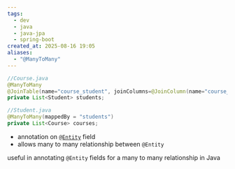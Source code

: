```yaml
---
tags:
  - dev
  - java
  - java-jpa
  - spring-boot
created_at: 2025-08-16 19:05
aliases:
  - "@ManyToMany"
---
```

```java
//Course.java
@ManyToMany
@JoinTable(name="course_student", joinColumns=@JoinColumn(name="course_id"), inverseJoinColumns=(name="student_id"))
private List<Student> students;

//Student.java
@ManyToMany(mappedBy = "students")
private List<Course> courses;
```
- annotation on [`@Entity`](dev/java/jpa/java-jpa-entity.md) field
- allows many to many relationship between `@Entity`

useful in annotating `@Entity` fields for a many to many relationship in Java